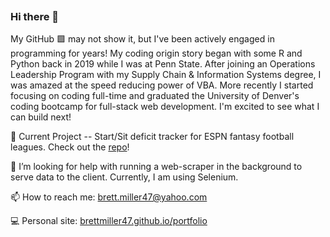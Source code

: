 <img href='https://th.bing.com/th/id/OIP.vfkIBe1yNJGd4Hp5syB6xAHaEt?pid=ImgDet&rs=1'></img>

### Hi there 👋

My GitHub 🟩 may not show it, but I've been actively engaged in programming for years!  My coding origin story began with some R and Python back in 2019 while I was at Penn State.  After joining an Operations Leadership Program with my Supply Chain & Information Systems degree, I was amazed at the speed reducing power of VBA.  More recently I started focusing on coding full-time and graduated the University of Denver's coding bootcamp for full-stack web development.  I'm excited to see what I can build next!

🔭 Current Project -- Start/Sit deficit tracker for ESPN fantasy football leagues. Check out the [repo](https://github.com/BrettMiller47/start-sit-deficit)!

🤔 I’m looking for help with running a web-scraper in the background to serve data to the client.  Currently, I am using Selenium.

📫 How to reach me: [brett.miller47@yahoo.com](mailto:brett.miller47@yahoo.com)

💻 Personal site: [brettmiller47.github.io/portfolio](https://brettmiller47.github.io/portfolio/)

<!--
**BrettMiller47/BrettMiller47** is a ✨ _special_ ✨ repository because its `README.md` (this file) appears on your GitHub profile.

Here are some ideas to get you started:


- 🌱 I’m currently learning ...
- 👯 I’m looking to collaborate on ...
- 🤔 I’m looking for help with ...
- 💬 Ask me about ...
- 📫 How to reach me: ...
- 😄 Pronouns: ...
- ⚡ Fun fact: ...
-->
